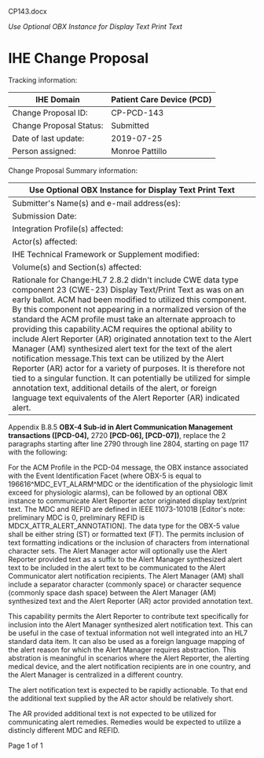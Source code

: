 CP143.docx

_Use Optional OBX Instance for Display Text Print Text_

# **IHE Change Proposal**

Tracking information:

| IHE Domain | Patient Care Device (PCD) |
| --- | --- |
| Change Proposal ID: | CP-PCD-143 |
| Change Proposal Status: | Submitted |
| Date of last update: | 2019-07-25 |
| Person assigned: | Monroe Pattillo |

Change Proposal Summary information:

| Use Optional OBX Instance for Display Text Print Text |
| --- |
| Submitter's Name(s) and e-mail address(es): | Monroe Pattillo, monroe.pattillo@gmail.com |
| Submission Date: | 2019-07-31 |
| Integration Profile(s) affected: | Alert Communication Management (ACM) |
| Actor(s) affected: | Alert Reporter (AR) and Alert Manager (AM) |
| IHE Technical Framework or Supplement modified: | ACM profile in PCD TF revision 8.0, dated Oct 23, 2018 |
| Volume(s) and Section(s) affected: | IHE PCD TF Vol 2, Appendix B.8.5, Alert Communication Management transaction (PCD-04) |
| Rationale for Change:HL7 2.8.2 didn't include CWE data type component 23 (CWE-23) Display Text/Print Text as was on an early ballot. ACM had been modified to utilized this component. By this component not appearing in a normalized version of the standard the ACM profile must take an alternate approach to providing this capability.ACM requires the optional ability to include Alert Reporter (AR) originated annotation text to the Alert Manager (AM) synthesized alert text for the text of the alert notification message.This text can be utilized by the Alert Reporter (AR) actor for a variety of purposes. It is therefore not tied to a singular function. It can potentially be utilized for simple annotation text, additional details of the alert, or foreign language text equivalents of the Alert Reporter (AR) indicated alert. |

Appendix B.8.5 **OBX-4 Sub-id in Alert Communication Management transactions ([PCD-04],** 2720 **[PCD-06], [PCD-07])**, replace the 2 paragraphs starting after line 2790 through line 2804, starting on page 117 with the following:

For the ACM Profile in the PCD-04 message, the OBX instance associated with the Event Identification Facet (where OBX-5 is equal to 196616^MDC\_EVT\_ALARM^MDC or the identification of the physiologic limit exceed for physiologic alarms), can be followed by an optional OBX instance to communicate Alert Reporter actor originated display text/print text. The MDC and REFID are defined in IEEE 11073-10101B [Editor's note: preliminary MDC is 0, preliminary REFID is MDCX\_ATTR\_ALERT\_ANNOTATION]. The data type for the OBX-5 value shall be either string (ST) or formatted text (FT). The permits inclusion of text formatting indications or the inclusion of characters from international character sets. The Alert Manager actor will optionally use the Alert Reporter provided text as a suffix to the Alert Manager synthesized alert text to be included in the alert text to be communicated to the Alert Communicator alert notification recipients. The Alert Manager (AM) shall include a separator character (commonly space) or character sequence (commonly space dash space) between the Alert Manager (AM) synthesized text and the Alert Reporter (AR) actor provided annotation text.

This capability permits the Alert Reporter to contribute text specifically for inclusion into the Alert Manager synthesized alert notification text. This can be useful in the case of textual information not well integrated into an HL7 standard data item. It can also be used as a foreign language mapping of the alert reason for which the Alert Manager requires abstraction. This abstration is meaningful in scenarios where the Alert Reporter, the alerting medical device, and the alert notification recipients are in one country, and the Alert Manager is centralized in a different country.

The alert notification text is expected to be rapidly actionable. To that end the additional text supplied by the AR actor should be relatively short.

The AR provided additional text is not expected to be utilized for communicating alert remedies. Remedies would be expected to utilize a distincly different MDC and REFID.

Page 1 of 1
